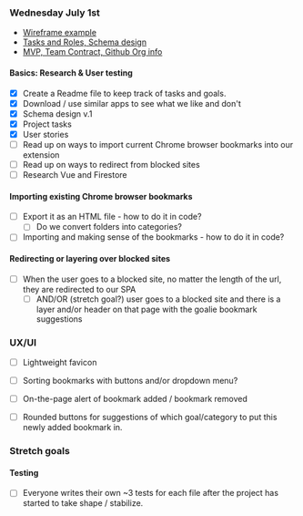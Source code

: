 ### Wednesday July 1st

* [Wireframe example](https://www.figma.com/file/SBvVSY7WpNCI8OjR4xJSOb/Bookmarkers?node-id=0%3A1)
* [Tasks and Roles, Schema design](https://docs.google.com/spreadsheets/d/1kYgUQhWzOdwSfBvEf4vBLWRi_LOee8W9BV-fL2SOMNY/edit?ts=5efbb45f#gid=0)
* [MVP, Team Contract, Github Org info](https://docs.google.com/document/d/1k9i_jV-R90ww2q3NZ-o9igq9lcLuM2A8qnBKjagLfks/edit#)

#### Basics: Research & User testing
- [X] Create a Readme file to keep track of tasks and goals.
- [X] Download / use similar apps to see what we like and don't
- [X] Schema design v.1
- [X] Project tasks
- [X] User stories
- [ ] Read up on ways to import current Chrome browser bookmarks into our extension
- [ ] Read up on ways to redirect from blocked sites
- [ ] Research Vue and Firestore

#### Importing existing Chrome browser bookmarks
- [ ] Export it as an HTML file - how to do it in code?
    - [ ] Do we convert folders into categories?
- [ ] Importing and making sense of the bookmarks - how to do it in code?

#### Redirecting or layering over blocked sites
- [ ] When the user goes to a blocked site, no matter the length of the url, they are redirected to our SPA
    - [ ] AND/OR (stretch goal?) user goes to a blocked site and there is a layer and/or header on that page with the goalie bookmark suggestions

### UX/UI
- [ ] Lightweight favicon
- [ ] Sorting bookmarks with buttons and/or dropdown menu?
- [ ] On-the-page alert of bookmark added / bookmark removed
- [ ] Rounded buttons for suggestions of which goal/category to put this newly added bookmark in.


### Stretch goals


#### Testing

- [ ] Everyone writes their own ~3 tests for each file after the project has started to take shape / stabilize.
